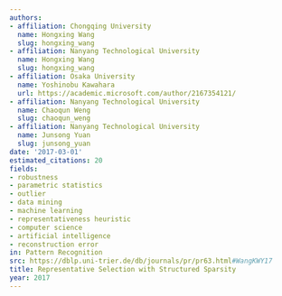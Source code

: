 ```yaml
---
authors:
- affiliation: Chongqing University
  name: Hongxing Wang
  slug: hongxing_wang
- affiliation: Nanyang Technological University
  name: Hongxing Wang
  slug: hongxing_wang
- affiliation: Osaka University
  name: Yoshinobu Kawahara
  url: https://academic.microsoft.com/author/2167354121/
- affiliation: Nanyang Technological University
  name: Chaoqun Weng
  slug: chaoqun_weng
- affiliation: Nanyang Technological University
  name: Junsong Yuan
  slug: junsong_yuan
date: '2017-03-01'
estimated_citations: 20
fields:
- robustness
- parametric statistics
- outlier
- data mining
- machine learning
- representativeness heuristic
- computer science
- artificial intelligence
- reconstruction error
in: Pattern Recognition
src: https://dblp.uni-trier.de/db/journals/pr/pr63.html#WangKWY17
title: Representative Selection with Structured Sparsity
year: 2017
---
```

